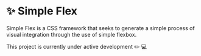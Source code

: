 # :sparkles: Simple Flex

Simple Flex is a CSS framework that seeks to generate a simple process of visual integration through the use of simple flexbox.

This project is currently under active development :pencil2: :computer: